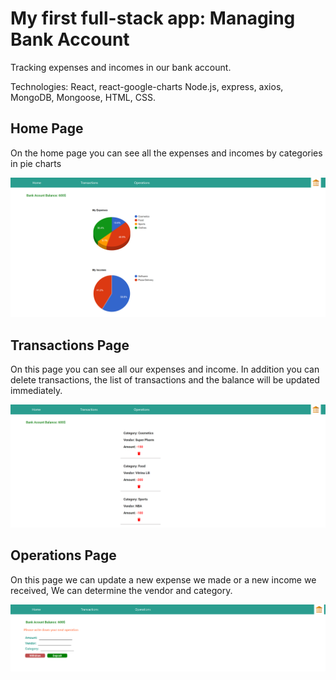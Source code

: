 # My first full-stack app: Managing Bank Account

Tracking expenses and incomes in our bank account.

Technologies: React, react-google-charts Node.js, express, axios, MongoDB, Mongoose, HTML, CSS.

## Home Page

On the home page you can see all the expenses and incomes by categories in pie charts

![Image](images/home.PNG)

## Transactions Page

On this page you can see all our expenses and income.
In addition you can delete transactions, the list of transactions and the balance will be updated immediately.

![Image](images/transactions.PNG)

## Operations Page

On this page we can update a new expense we made or a new income we received,
We can determine the vendor and category.

![Image](images/operations.PNG)